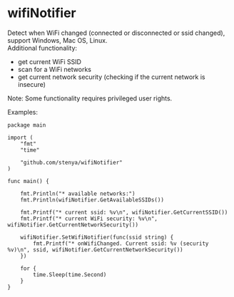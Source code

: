 wifiNotifier
===

Detect when WiFi changed (connected or disconnected or ssid changed), support Windows, Mac OS, Linux.  
Additional functionality:
- get current WiFi SSID
- scan for a WiFi networks
- get current network security (checking if the current network is insecure)

Note: Some functionality requires privileged user rights.  

Examples:

```
package main

import (
	"fmt"
	"time"

	"github.com/stenya/wifiNotifier"
)

func main() {

	fmt.Println("* available networks:")
	fmt.Println(wifiNotifier.GetAvailableSSIDs())

	fmt.Printf("* current ssid: %v\n", wifiNotifier.GetCurrentSSID())
	fmt.Printf("* current WiFi security: %v\n", wifiNotifier.GetCurrentNetworkSecurity())

	wifiNotifier.SetWifiNotifier(func(ssid string) {
		fmt.Printf("* onWifiChanged. Current ssid: %v (security %v)\n", ssid, wifiNotifier.GetCurrentNetworkSecurity())
	})

	for {
		time.Sleep(time.Second)
	}
}
```
